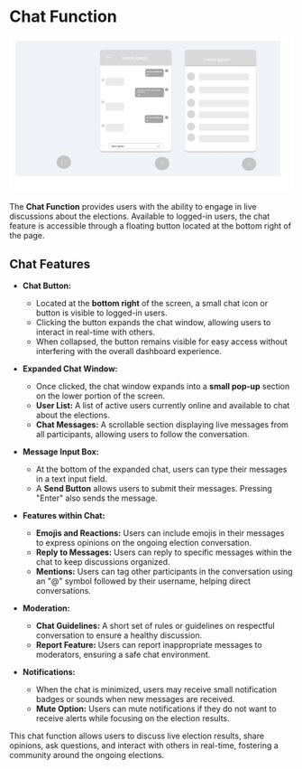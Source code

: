 # Chat Function

![Chat Function Screenshot](figma-assets/chat.png)

The **Chat Function** provides users with the ability to engage in live discussions about the elections. Available to logged-in users, the chat feature is accessible through a floating button located at the bottom right of the page.

## Chat Features

- **Chat Button:**
  - Located at the **bottom right** of the screen, a small chat icon or button is visible to logged-in users.
  - Clicking the button expands the chat window, allowing users to interact in real-time with others.
  - When collapsed, the button remains visible for easy access without interfering with the overall dashboard experience.

- **Expanded Chat Window:**
  - Once clicked, the chat window expands into a **small pop-up** section on the lower portion of the screen.
  - **User List:** A list of active users currently online and available to chat about the elections.
  - **Chat Messages:** A scrollable section displaying live messages from all participants, allowing users to follow the conversation.
  
- **Message Input Box:**
  - At the bottom of the expanded chat, users can type their messages in a text input field.
  - A **Send Button** allows users to submit their messages. Pressing "Enter" also sends the message.
  
- **Features within Chat:**
  - **Emojis and Reactions:** Users can include emojis in their messages to express opinions on the ongoing election conversation.
  - **Reply to Messages:** Users can reply to specific messages within the chat to keep discussions organized.
  - **Mentions:** Users can tag other participants in the conversation using an "@" symbol followed by their username, helping direct conversations.

- **Moderation:**
  - **Chat Guidelines:** A short set of rules or guidelines on respectful conversation to ensure a healthy discussion.
  - **Report Feature:** Users can report inappropriate messages to moderators, ensuring a safe chat environment.

- **Notifications:**
  - When the chat is minimized, users may receive small notification badges or sounds when new messages are received.
  - **Mute Option:** Users can mute notifications if they do not want to receive alerts while focusing on the election results.

This chat function allows users to discuss live election results, share opinions, ask questions, and interact with others in real-time, fostering a community around the ongoing elections.